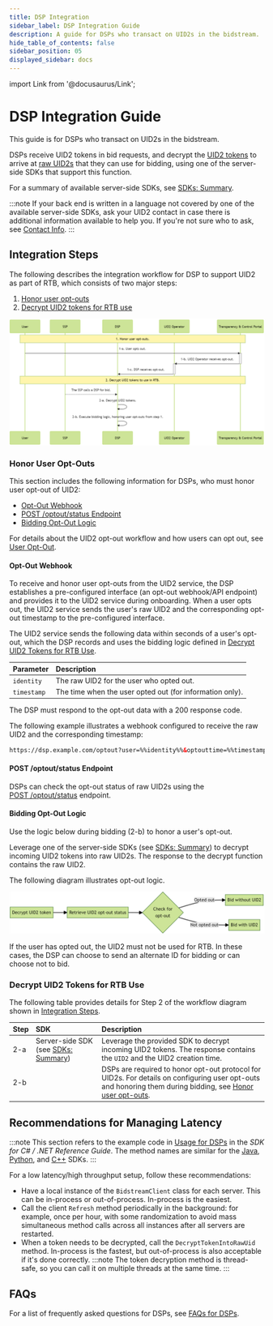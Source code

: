 ```yaml
---
title: DSP Integration
sidebar_label: DSP Integration Guide
description: A guide for DSPs who transact on UID2s in the bidstream.
hide_table_of_contents: false
sidebar_position: 05
displayed_sidebar: docs
---
```


import Link from '@docusaurus/Link';

# DSP Integration Guide

This guide is for DSPs who transact on UID2s in the <Link href="../ref-info/glossary-uid#gl-bidstream">bidstream</Link>.

DSPs receive UID2 tokens in bid requests, and decrypt the [UID2 tokens](../ref-info/glossary-uid.md#gl-uid2-token) to arrive at [raw UID2s](../ref-info/glossary-uid.md#gl-raw-uid2) that they can use for bidding, using one of the server-side SDKs that support this function.

For a summary of available server-side SDKs, see [SDKs: Summary](../sdks/summary-sdks.md).

:::note
If your back end is written in a language not covered by one of the available server-side SDKs, ask your UID2 contact in case there is additional information available to help you. If you're not sure who to ask, see [Contact Info](../getting-started/gs-account-setup.md#contact-info).
:::

## Integration Steps 

The following describes the integration workflow for DSP to support UID2 as part of RTB, which consists of two major steps:
1. [Honor user opt-outs](#honor-user-opt-outs)
2. [Decrypt UID2 tokens for RTB use](#decrypt-uid2-tokens-for-rtb-use)

![DSP Flow](images/dsp-guide-flow-mermaid.png)

<!-- diagram source: resource/dsp-guide-flow-mermaid.md.bak -->

### Honor User Opt-Outs

This section includes the following information for DSPs, who must honor user opt-out of UID2:

- [Opt-Out Webhook](#opt-out-webhook)
- [POST /optout/status Endpoint](#post-optoutstatus-endpoint)
- [Bidding Opt-Out Logic](#bidding-opt-out-logic)

For details about the UID2 opt-out workflow and how users can opt out, see [User Opt-Out](../getting-started/gs-opt-out.md).

#### Opt-Out Webhook

To receive and honor user opt-outs from the UID2 service, the DSP establishes a pre-configured interface (an opt-out webhook/API endpoint) and provides it to the UID2 service during onboarding. When a user opts out, the UID2 service sends the user's raw UID2 and the corresponding opt-out timestamp to the pre-configured interface.

The UID2 service sends the following data within seconds of a user's opt-out, which the DSP records and uses the bidding logic defined in [Decrypt UID2 Tokens for RTB Use](#decrypt-uid2-tokens-for-rtb-use).

| Parameter | Description |
| :--- | :--- |
| `identity` | The raw UID2 for the user who opted out. |
| `timestamp` | The time when the user opted out (for information only). |

The DSP must respond to the opt-out data with a 200 response code.

The following example illustrates a webhook configured to receive the raw UID2 and the corresponding timestamp:

```html
https://dsp.example.com/optout?user=%%identity%%&optouttime=%%timestamp%%
```

#### POST /optout/status Endpoint

DSPs can check the opt-out status of raw UID2s using the [POST&nbsp;/optout/status](../endpoints/post-optout-status.md) endpoint.

#### Bidding Opt-Out Logic

Use the logic below during bidding (2-b) to honor a user's opt-out.

Leverage one of the server-side SDKs (see [SDKs: Summary](../sdks/summary-sdks.md)) to decrypt incoming UID2 tokens into raw UID2s. The response to the decrypt function contains the raw UID2. 

The following diagram illustrates opt-out logic.

![DSP Opt-Out Check](images/dsp-guide-optout.png)

If the user has opted out, the UID2 must not be used for RTB. In these cases, the DSP can choose to send an alternate ID for bidding or can choose not to bid.

### Decrypt UID2 Tokens for RTB Use

The following table provides details for Step 2 of the workflow diagram shown in [Integration Steps](#integration-steps).

| Step | SDK | Description |
| :--- | :--- | :--- |
| 2-a | Server-side SDK (see [SDKs: Summary](../sdks/summary-sdks.md)) | Leverage the provided SDK to decrypt incoming UID2 tokens. The response contains the `UID2` and the UID2 creation time. |
| 2-b | | DSPs are required to honor opt-out protocol for UID2s. For details on configuring user opt-outs and honoring them during bidding, see [Honor user opt-outs](#honor-user-opt-outs). |

## Recommendations for Managing Latency

:::note 
This section refers to the example code in [Usage for DSPs](../sdks/sdk-ref-csharp-dotnet.md#usage-for-dsps) in the *SDK for C# / .NET Reference Guide*. The method names are similar for the [Java](../sdks/sdk-ref-java.md#usage-for-dsps), [Python](../sdks/sdk-ref-python#usage-for-dsps), and [C++](../sdks/sdk-ref-cplusplus.md#interface) SDKs.
:::

For a low latency/high throughput setup, follow these recommendations:

- Have a local instance of the `BidstreamClient` class for each server. This can be in-process or out-of-process. In-process is the easiest.
- Call the client `Refresh` method periodically in the background: for example, once per hour, with some randomization to avoid mass simultaneous method calls across all instances after all servers are restarted.
- When a token needs to be decrypted, call the `DecryptTokenIntoRawUid` method. In-process is the fastest, but out-of-process is also acceptable if it's done correctly.
  :::note
  The token decryption method is thread-safe, so you can call it on multiple threads at the same time.
  :::

## FAQs

For a list of frequently asked questions for DSPs, see [FAQs for DSPs](../getting-started/gs-faqs.md#faqs-for-dsps).
